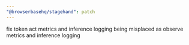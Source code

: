 ```yaml
---
"@browserbasehq/stagehand": patch
---
```


fix token act metrics and inference logging being misplaced as observe metrics and inference logging
